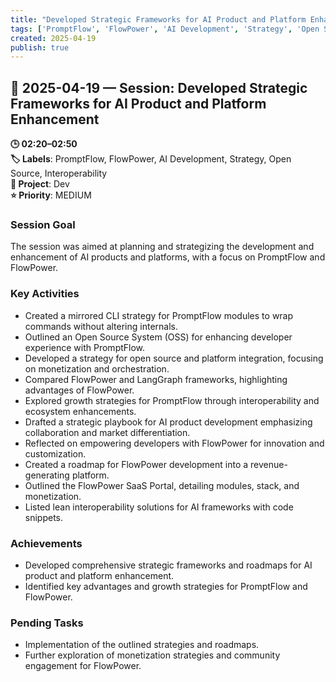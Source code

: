 ```yaml
---
title: "Developed Strategic Frameworks for AI Product and Platform Enhancement"
tags: ['PromptFlow', 'FlowPower', 'AI Development', 'Strategy', 'Open Source', 'Interoperability']
created: 2025-04-19
publish: true
---
```


## 📅 2025-04-19 — Session: Developed Strategic Frameworks for AI Product and Platform Enhancement

**🕒 02:20–02:50**  
**🏷️ Labels**: PromptFlow, FlowPower, AI Development, Strategy, Open Source, Interoperability  
**📂 Project**: Dev  
**⭐ Priority**: MEDIUM  


### Session Goal
The session was aimed at planning and strategizing the development and enhancement of AI products and platforms, with a focus on PromptFlow and FlowPower.

### Key Activities
- Created a mirrored CLI strategy for PromptFlow modules to wrap commands without altering internals.
- Outlined an Open Source System (OSS) for enhancing developer experience with PromptFlow.
- Developed a strategy for open source and platform integration, focusing on monetization and orchestration.
- Compared FlowPower and LangGraph frameworks, highlighting advantages of FlowPower.
- Explored growth strategies for PromptFlow through interoperability and ecosystem enhancements.
- Drafted a strategic playbook for AI product development emphasizing collaboration and market differentiation.
- Reflected on empowering developers with FlowPower for innovation and customization.
- Created a roadmap for FlowPower development into a revenue-generating platform.
- Outlined the FlowPower SaaS Portal, detailing modules, stack, and monetization.
- Listed lean interoperability solutions for AI frameworks with code snippets.

### Achievements
- Developed comprehensive strategic frameworks and roadmaps for AI product and platform enhancement.
- Identified key advantages and growth strategies for PromptFlow and FlowPower.

### Pending Tasks
- Implementation of the outlined strategies and roadmaps.
- Further exploration of monetization strategies and community engagement for FlowPower.
